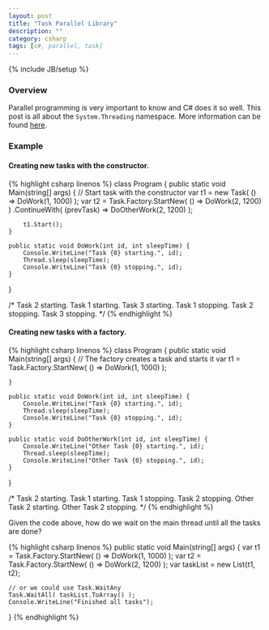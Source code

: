 ```yaml
---
layout: post
title: "Task Parallel Library"
description: ""
category: csharp 
tags: [c#, parallel, task]
---
```

{% include JB/setup %}

<!-- Overview -->
<h3>Overview</h3>

Parallel programming is very important to know and C# does it so well. This post is all about the `System.Threading` namespace. More information can be found [here](https://msdn.microsoft.com/en-us/library/system.threading.tasks.task%28v=vs.110%29.aspx).

<!-- Example -->
<h3>Example</h3>

<h4>Creating new tasks with the constructor.</h4>

{% highlight csharp linenos %}
class Program {
    public static void Main(string[] args) {
        // Start task with the constructor
        var t1 = new Task( () => DoWork(1, 1000) );
        var t2 = Task.Factory.StartNew( () => DoWork(2, 1200) )
                             .ContinueWith( (prevTask) => DoOtherWork(2, 1200) );

        t1.Start();
    }

    public static void DoWork(int id, int sleepTime) {
        Console.WriteLine("Task {0} starting.", id);
        Thread.sleep(sleepTime);
        Console.WriteLine("Task {0} stopping.", id);
    }
}

/*
Task 2 starting.
Task 1 starting.
Task 3 starting.
Task 1 stopping.
Task 2 stopping.
Task 3 stopping.
 */
{% endhighlight %}

<h4>Creating new tasks with a factory.</h4>

{% highlight csharp linenos %}
class Program {
    public static void Main(string[] args) {
        // The factory creates a task and starts it
        var t1 = Task.Factory.StartNew( () => DoWork(1, 1000) );
        
    }

    public static void DoWork(int id, int sleepTime) {
        Console.WriteLine("Task {0} starting.", id);
        Thread.sleep(sleepTime);
        Console.WriteLine("Task {0} stopping.", id);
    }

    public static void DoOtherWork(int id, int sleepTime) {
        Console.WriteLine("Other Task {0} starting.", id);
        Thread.sleep(sleepTime);
        Console.WriteLine("Other Task {0} stopping.", id);
    }
}

/*
Task 2 starting.
Task 1 starting.
Task 1 stopping.
Task 2 stopping.
Other Task 2 starting.
Other Task 2 stopping.
 */
{% endhighlight %}

Given the code above, how do we wait on the main thread until all the tasks are done?

{% highlight csharp linenos %}
public static void Main(string[] args) {
    var t1 = Task.Factory.StartNew( () => DoWork(1, 1000) );
    var t2 = Task.Factory.StartNew( () => DoWork(2, 1200) );
    var taskList = new List<Task>{t1, t2};

    // or we could use Task.WaitAny
    Task.WaitAll( taskList.ToArray() );
    Console.WriteLine("Finished all tasks");
}
{% endhighlight %}